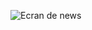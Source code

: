 
![Ecran de news](https://github.com/EricHOGE/newsApp/assets/100932105/0aab469a-656c-43a5-82b6-9fdb12ae5a42)
